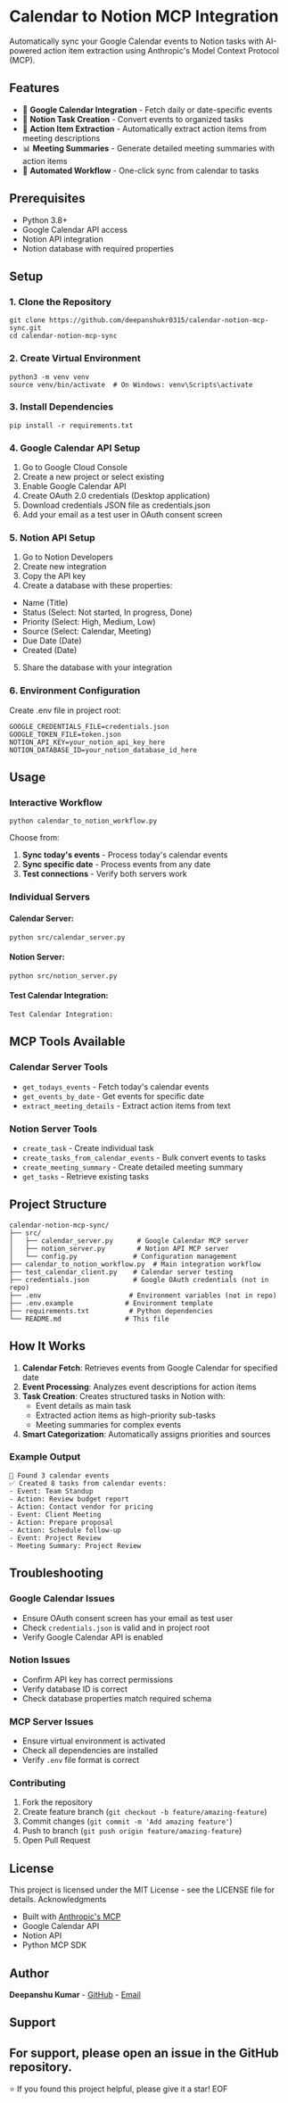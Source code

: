 
# Calendar to Notion MCP Integration

Automatically sync your Google Calendar events to Notion tasks with AI-powered action item extraction using Anthropic's Model Context Protocol (MCP).

## Features

- 📅 **Google Calendar Integration** - Fetch daily or date-specific events
- 📝 **Notion Task Creation** - Convert events to organized tasks
- 🎯 **Action Item Extraction** - Automatically extract action items from meeting descriptions
- 📊 **Meeting Summaries** - Generate detailed meeting summaries with action items
- 🔄 **Automated Workflow** - One-click sync from calendar to tasks

## Prerequisites

- Python 3.8+
- Google Calendar API access
- Notion API integration
- Notion database with required properties

## Setup

### 1. Clone the Repository
```
git clone https://github.com/deepanshukr0315/calendar-notion-mcp-sync.git
cd calendar-notion-mcp-sync
```

### 2. Create Virtual Environment
```
python3 -m venv venv
source venv/bin/activate  # On Windows: venv\Scripts\activate
```

### 3. Install Dependencies
```
pip install -r requirements.txt
```

### 4. Google Calendar API Setup

1. Go to Google Cloud Console
2. Create a new project or select existing
3. Enable Google Calendar API
4. Create OAuth 2.0 credentials (Desktop application)
5. Download credentials JSON file as credentials.json
6. Add your email as a test user in OAuth consent screen

### 5. Notion API Setup

1. Go to Notion Developers
2. Create new integration
3. Copy the API key
4. Create a database with these properties:
 - Name (Title)
 - Status (Select: Not started, In progress, Done)
 - Priority (Select: High, Medium, Low)
 - Source (Select: Calendar, Meeting)
 - Due Date (Date)
 - Created (Date)
5. Share the database with your integration

### 6. Environment Configuration
Create .env file in project root:
```
GOOGLE_CREDENTIALS_FILE=credentials.json
GOOGLE_TOKEN_FILE=token.json
NOTION_API_KEY=your_notion_api_key_here
NOTION_DATABASE_ID=your_notion_database_id_here
```

## Usage
### Interactive Workflow
`python calendar_to_notion_workflow.py`

Choose from:

1. **Sync today's events** - Process today's calendar events
2. **Sync specific date** - Process events from any date
3. **Test connections** - Verify both servers work

### Individual Servers
#### Calendar Server:
`python src/calendar_server.py`

#### Notion Server:
`python src/notion_server.py`

#### Test Calendar Integration:
`Test Calendar Integration:`

## MCP Tools Available

### Calendar Server Tools
* `get_todays_events` - Fetch today's calendar events
* `get_events_by_date` - Get events for specific date
* `extract_meeting_details` - Extract action items from text

### Notion Server Tools
* `create_task` - Create individual task
* `create_tasks_from_calendar_events` - Bulk convert events to tasks
* `create_meeting_summary` - Create detailed meeting summary
* `get_tasks` - Retrieve existing tasks

## Project Structure

```
calendar-notion-mcp-sync/
├── src/
│   ├── calendar_server.py      # Google Calendar MCP server
│   ├── notion_server.py        # Notion API MCP server
│   └── config.py              # Configuration management
├── calendar_to_notion_workflow.py  # Main integration workflow
├── test_calendar_client.py    # Calendar server testing
├── credentials.json           # Google OAuth credentials (not in repo)
├── .env                      # Environment variables (not in repo)
├── .env.example             # Environment template
├── requirements.txt          # Python dependencies
└── README.md                # This file
```

## How It Works

1. **Calendar Fetch**: Retrieves events from Google Calendar for specified date
2. **Event Processing**: Analyzes event descriptions for action items
3. **Task Creation**: Creates structured tasks in Notion with:
   * Event details as main task
   * Extracted action items as high-priority sub-tasks
   * Meeting summaries for complex events
4. **Smart Categorization**: Automatically assigns priorities and sources

### Example Output

```
📅 Found 3 calendar events
✅ Created 8 tasks from calendar events:
- Event: Team Standup
- Action: Review budget report
- Action: Contact vendor for pricing
- Event: Client Meeting
- Action: Prepare proposal
- Action: Schedule follow-up
- Event: Project Review
- Meeting Summary: Project Review
```

## Troubleshooting
### Google Calendar Issues
* Ensure OAuth consent screen has your email as test user
* Check `credentials.json` is valid and in project root
* Verify Google Calendar API is enabled
### Notion Issues
* Confirm API key has correct permissions
* Verify database ID is correct
* Check database properties match required schema
### MCP Server Issues
* Ensure virtual environment is activated
* Check all dependencies are installed
* Verify `.env` file format is correct
### Contributing
1. Fork the repository
2. Create feature branch (`git checkout -b feature/amazing-feature`)
3. Commit changes (`git commit -m 'Add amazing feature'`)
4. Push to branch (`git push origin feature/amazing-feature`)
5. Open Pull Request

## License
This project is licensed under the MIT License - see the LICENSE file for details.
Acknowledgments
* Built with [Anthropic's MCP](https://docs.anthropic.com/en/docs/build-with-claude/mcp)
* Google Calendar API
* Notion API
* Python MCP SDK

## Author
**Deepanshu Kumar** - [GitHub](https://github.com/deepanshukr0315) - [Email](mailto:deepanshukr0315@gmail.com)

## Support
For support, please open an issue in the GitHub repository.
---
⭐ If you found this project helpful, please give it a star! EOF

```